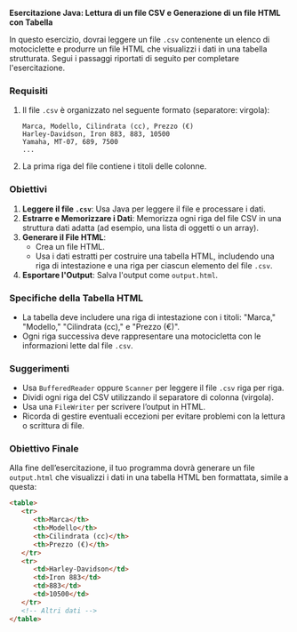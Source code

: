 **Esercitazione Java: Lettura di un file CSV e Generazione di un file HTML con Tabella**

In questo esercizio, dovrai leggere un file `.csv` contenente un elenco di motociclette e produrre un file HTML che visualizzi i dati in una tabella strutturata. Segui i passaggi riportati di seguito per completare l'esercitazione.

### Requisiti

1. Il file `.csv` è organizzato nel seguente formato (separatore: virgola):

   ```
   Marca, Modello, Cilindrata (cc), Prezzo (€)
   Harley-Davidson, Iron 883, 883, 10500
   Yamaha, MT-07, 689, 7500
   ...
   ```

2. La prima riga del file contiene i titoli delle colonne.

### Obiettivi

1. **Leggere il file `.csv`**: Usa Java per leggere il file e processare i dati.
2. **Estrarre e Memorizzare i Dati**: Memorizza ogni riga del file CSV in una struttura dati adatta (ad esempio, una lista di oggetti o un array).
3. **Generare il File HTML**:
   - Crea un file HTML.
   - Usa i dati estratti per costruire una tabella HTML, includendo una riga di intestazione e una riga per ciascun elemento del file `.csv`.
4. **Esportare l'Output**: Salva l'output come `output.html`.

### Specifiche della Tabella HTML

- La tabella deve includere una riga di intestazione con i titoli: "Marca," "Modello," "Cilindrata (cc)," e "Prezzo (€)".
- Ogni riga successiva deve rappresentare una motocicletta con le informazioni lette dal file `.csv`.

### Suggerimenti

- Usa `BufferedReader` oppure `Scanner` per leggere il file `.csv` riga per riga.
- Dividi ogni riga del CSV utilizzando il separatore di colonna (virgola).
- Usa una `FileWriter` per scrivere l’output in HTML.
- Ricorda di gestire eventuali eccezioni per evitare problemi con la lettura o scrittura di file.

### Obiettivo Finale

Alla fine dell’esercitazione, il tuo programma dovrà generare un file `output.html` che visualizzi i dati in una tabella HTML ben formattata, simile a questa:

```html
<table>
   <tr>
      <th>Marca</th>
      <th>Modello</th>
      <th>Cilindrata (cc)</th>
      <th>Prezzo (€)</th>
   </tr>
   <tr>
      <td>Harley-Davidson</td>
      <td>Iron 883</td>
      <td>883</td>
      <td>10500</td>
   </tr>
   <!-- Altri dati -->
</table>
```

